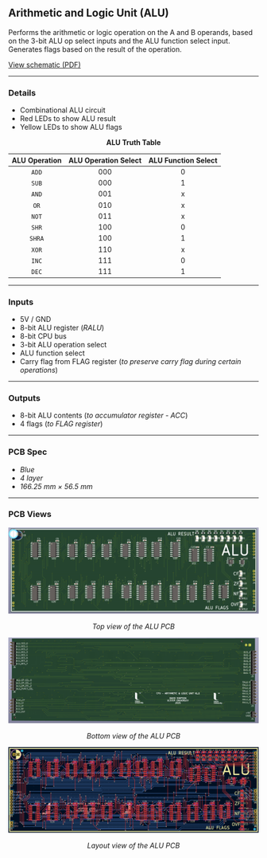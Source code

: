 ## Arithmetic and Logic Unit (ALU)

Performs the arithmetic or logic operation on the A and B operands, based on the 3-bit ALU op select inputs and the ALU function select input. Generates flags based on the result of the operation.

[View schematic (PDF)](ALU_schematic.pdf)

---

### Details

- Combinational ALU circuit
- Red LEDs to show ALU result
- Yellow LEDs to show ALU flags       

<div align="center">

**ALU Truth Table**

| ALU Operation | ALU Operation Select | ALU Function Select |
|:-------------:|:--------------------:|:-------------------:|
|     `ADD`     |         000          |          0          |
|     `SUB`     |         000          |          1          |
|     `AND`     |         001          |          x          |
|     `OR`      |         010          |          x          |
|     `NOT`     |         011          |          x          |
|     `SHR`     |         100          |          0          |
|     `SHRA`    |         100          |          1          |
|     `XOR`     |         110          |          x          |
|     `INC`     |         111          |          0          |
|     `DEC`     |         111          |          1          |

</div>

---

### Inputs

- 5V / GND
- 8-bit ALU register (*RALU*)
- 8-bit CPU bus
- 3-bit ALU operation select
- ALU function select
- Carry flag from FLAG register (*to preserve carry flag during certain operations*)

---

### Outputs

- 8-bit ALU contents (*to accumulator register - ACC*)
- 4 flags (*to FLAG register*)

---

### PCB Spec

- *Blue*
- *4 layer*
- *166.25 mm × 56.5 mm*

---

### PCB Views

<p align="center">
  <img src="../../images/alu_pcb_top.PNG" alt="ALU pcb top" width="750"/>
</p>
<p align="center"><em>Top view of the ALU PCB</em></p>

<p align="center">
  <img src="../../images/alu_pcb_bottom.PNG" alt="ALU pcb bottom" width="750"/>
</p>
<p align="center"><em>Bottom view of the ALU PCB</em></p>

<p align="center">
  <img src="../../images/alu_pcb_design.PNG" alt="ALU pcb design" width="750"/>
</p>
<p align="center"><em>Layout view of the ALU PCB</em></p>

